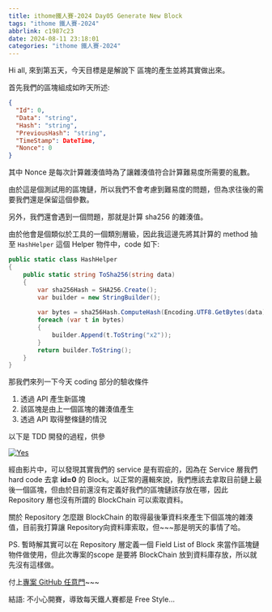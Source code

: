 ```yaml
---
title: ithome鐵人賽-2024 Day05 Generate New Block
tags: "ithome 鐵人賽-2024"
abbrlink: c1987c23
date: 2024-08-11 23:18:01
categories: "ithome 鐵人賽-2024"
---
```

Hi all, 來到第五天，今天目標是是解說下 區塊的產生並將其實做出來。

<!--more-->
首先我們的區塊組成如昨天所述:

```json
{
  "Id": 0,
  "Data": "string",
  "Hash": "string",
  "PreviousHash": "string",
  "TimeStamp": DateTime,
  "Nonce": 0
}
```



其中 Nonce 是每次計算雜湊值時為了讓雜湊值符合計算難易度所需要的亂數。

由於這是個測試用的區塊鏈，所以我們不會考慮到難易度的問題，但為求往後的需要我們還是保留這個參數。

另外，我們還會遇到一個問題，那就是計算 sha256 的雜湊值。

由於他會是個類似於工具的一個類別層級，因此我這邊先將其計算的 method 抽至 `HashHelper` 這個 Helper 物件中，code 如下:

```csharp
public static class HashHelper
{
    public static string ToSha256(string data)
    {
        var sha256Hash = SHA256.Create();
        var builder = new StringBuilder();
        
        var bytes = sha256Hash.ComputeHash(Encoding.UTF8.GetBytes(data));
        foreach (var t in bytes)
        {
            builder.Append(t.ToString("x2"));
        }
        return builder.ToString();
    } 
}
```

那我們來列一下今天 coding 部分的驗收條件

1. 透過 API 產生新區塊
2. 該區塊是由上一個區塊的雜湊值產生
3. 透過 API 取得整條鏈的情況

以下是 TDD 開發的過程，供參

[![Yes](https://img.youtube.com/vi/-wfHTxRAuuU/0.jpg)](https://www.youtube.com/watch?v=-wfHTxRAuuU)

經由影片中，可以發現其實我們的 service 是有瑕疵的，因為在 Service 層我們 hard code 去拿 **id=0** 的 Block。以正常的邏輯來說，我們應該去拿取目前鏈上最後一個區塊，但由於目前還沒有定義好我們的區塊鏈該存放在哪，因此 Repository 層也沒有所謂的 BlockChain 可以索取資料。

關於 Repository 怎麼跟 BlockChain 的取得最後筆資料來產生下個區塊的雜湊值，目前我打算讓 Repository向資料庫索取，但~~~那是明天的事情了哈。

PS. 暫時解其實可以在 Repository 層定義一個 Field List of Block 來當作區塊鏈物件做使用，但此次專案的scope 是要將 BlockChain 放到資料庫存放，所以就先沒有這樣做。

付上[專案 GitHub 任意門](https://github.com/CodeMachine0121/CustomBlockChainLab.git)~~~

結語:  不小心開賽，導致每天鐵人賽都是 Free  Style…

